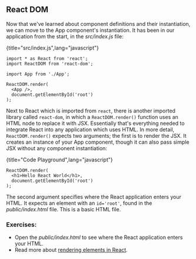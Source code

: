 ## React DOM

Now that we've learned about component definitions and their instantiation, we can move to the App component's instantiation. It has been in our application from the start, in the *src/index.js* file:

{title="src/index.js",lang="javascript"}
~~~~~~~
import * as React from 'react';
import ReactDOM from 'react-dom';

import App from './App';

ReactDOM.render(
  <App />,
  document.getElementById('root')
);
~~~~~~~

Next to React which is imported from `react`, there is another imported library called `react-dom`, in which a `ReactDOM.render()` function uses an HTML node to replace it with JSX. Essentially that's everything needed to integrate React into any application which uses HTML. In more detail, `ReactDOM.render()` expects two arguments; the first is to render the JSX. It creates an instance of your App component, though it can also pass simple JSX without any component instantiation:

{title="Code Playground",lang="javascript"}
~~~~~~~
ReactDOM.render(
  <h1>Hello React World</h1>,
  document.getElementById('root')
);
~~~~~~~

The second argument specifies where the React application enters your HTML. It expects an element with an `id='root'`, found in the *public/index.html* file. This is a basic HTML file.

### Exercises:

* Open the *public/index.html* to see where the React application enters your HTML.
* Read more about [rendering elements in React](https://bit.ly/3aUySgP).